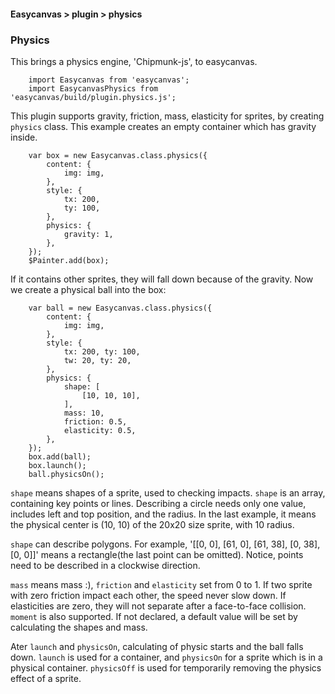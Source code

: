 #### Easycanvas > plugin > physics

### Physics

This brings a physics engine, 'Chipmunk-js', to easycanvas.

```
    import Easycanvas from 'easycanvas';
    import EasycanvasPhysics from 'easycanvas/build/plugin.physics.js';
```

This plugin supports gravity, friction, mass, elasticity for sprites, by creating `physics` class. This example creates an empty container which has gravity inside.

```
    var box = new Easycanvas.class.physics({
        content: {
            img: img,
        },
        style: {
            tx: 200,
            ty: 100,
        },
        physics: {
            gravity: 1,
        },
    });
    $Painter.add(box);
```

If it contains other sprites, they will fall down because of the gravity. Now we create a physical ball into the box:

```
    var ball = new Easycanvas.class.physics({
        content: {
            img: img,
        },
        style: {
            tx: 200, ty: 100,
            tw: 20, ty: 20,
        },
        physics: {
            shape: [
                [10, 10, 10],
            ],
            mass: 10,
            friction: 0.5,
            elasticity: 0.5,
        },
    });
    box.add(ball);
    box.launch();
    ball.physicsOn();
```

`shape` means shapes of a sprite, used to checking impacts. `shape` is an array, containing key points or lines. Describing a circle needs only one value, includes left and top position, and the radius. In the last example, it means the physical center is (10, 10) of the 20x20 size sprite, with 10 radius.

`shape` can describe polygons. For example, '[[0, 0], [61, 0], [61, 38], [0, 38], [0, 0]]' means a rectangle(the last point can be omitted). Notice, points need to be described in a clockwise direction.

`mass` means mass :), `friction` and `elasticity` set from 0 to 1. If two sprite with zero friction impact each other, the speed never slow down. If elasticities are zero, they will not separate after a face-to-face collision. `moment` is also supported. If not declared, a default value will be set by calculating the shapes and mass.

Ater `launch` and `physicsOn`, calculating of physic starts and the ball falls down. `launch` is used for a container, and `physicsOn` for a sprite which is in a physical container. `physicsOff` is used for temporarily removing the physics effect of a sprite.
